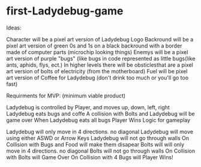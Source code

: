 # first-Ladydebug-game
Ideas:

Character will be a pixel art version of Ladydebug Logo
Backround will be a pixel art version of green 0s and 1s on a black backround with a border made of computer parts (microchip looking things)
Enemys will be a pixel art version of purple "bugs" (like bugs in code represented as little bugs(like ants, aphids, flys, ect.)
In higher levels there will be obsticlesthat are a pixel art version of bolts of electricity (from the motherboard) 
Fuel will be pixel art version of Coffee for Ladydebug (don't drink too much or you'll go too fast)

Requirments for MVP: (minimum viable product)

Ladydebug is controlled by Player, and moves up, down, left, right
Ladydebug eats bugs and coffe
A collision with Bolts and Ladydebug will be game over 
When Ladydebug eats all bugs Player Wins
Logic for gameplay

Ladydebug will only move in 4 directions. no diagonal
Ladydebug will move using either ASWD or Arrow Keys
Ladydebug will not go through walls
On Collision with Bugs and Food will make them disapear
Bolts will will only move in 4 directions. no diagonal
Bolts will not go through walls
On Collision with Bolts will Game Over
On Collision with 4 Bugs will Player Wins!

